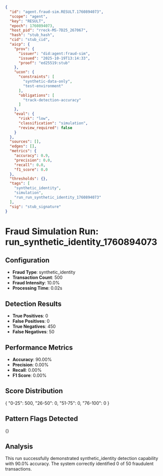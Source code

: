 ```json
{
  "id": "agent.fraud-sim.RESULT.1760894073",
  "scope": "agent",
  "key": "RESULT",
  "epoch": 1760894073,
  "host_pid": "rreck-MS-7D25_267067",
  "hash": "stub_hash",
  "cid": "stub_cid",
  "aicp": {
    "prov": {
      "issuer": "did:agent:fraud-sim",
      "issued": "2025-10-19T13:14:33",
      "proof": "ed25519:stub"
    },
    "ucon": {
      "constraints": [
        "synthetic-data-only",
        "test-environment"
      ],
      "obligations": [
        "track-detection-accuracy"
      ]
    },
    "eval": {
      "risk": "low",
      "classification": "simulation",
      "review_required": false
    }
  },
  "sources": [],
  "edges": [],
  "metrics": {
    "accuracy": 0.9,
    "precision": 0.0,
    "recall": 0.0,
    "f1_score": 0.0
  },
  "thresholds": {},
  "tags": [
    "synthetic_identity",
    "simulation",
    "run_run_synthetic_identity_1760894073"
  ],
  "sig": "stub_signature"
}
```

# Fraud Simulation Run: run_synthetic_identity_1760894073

## Configuration
- **Fraud Type**: synthetic_identity
- **Transaction Count**: 500
- **Fraud Intensity**: 10.0%
- **Processing Time**: 0.02s

## Detection Results
- **True Positives**: 0
- **False Positives**: 0
- **True Negatives**: 450
- **False Negatives**: 50

## Performance Metrics
- **Accuracy**: 90.00%
- **Precision**: 0.00%
- **Recall**: 0.00%
- **F1 Score**: 0.00%

## Score Distribution
{
  "0-25": 500,
  "26-50": 0,
  "51-75": 0,
  "76-100": 0
}

## Pattern Flags Detected
{}

## Analysis
This run successfully demonstrated synthetic_identity detection capability with 90.0% accuracy.
The system correctly identified 0 of 50 fraudulent transactions.
